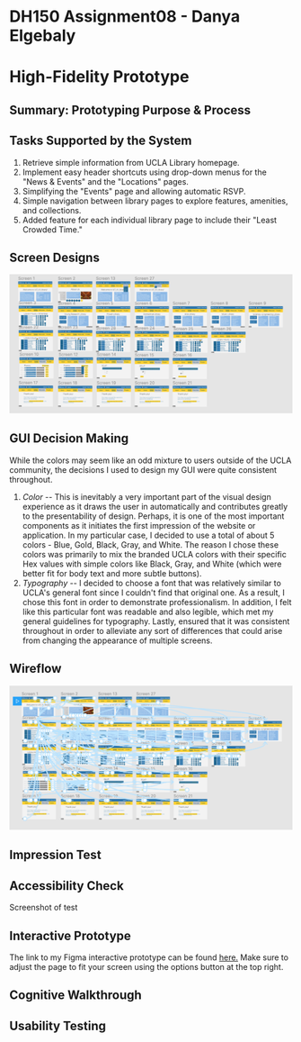 # DH150 Assignment08 - Danya Elgebaly
# High-Fidelity Prototype

## Summary: Prototyping Purpose & Process

## Tasks Supported by the System

1) Retrieve simple information from UCLA Library homepage. 
2) Implement easy header shortcuts using drop-down menus for the "News & Events" and the "Locations" pages.
3) Simplifying the "Events" page and allowing automatic RSVP.
4) Simple navigation between library pages to explore features, amenities, and collections.
5) Added feature for each individual library page to include their "Least Crowded Time." 

## Screen Designs

![Screens](Screens.png)

## GUI Decision Making

While the colors may seem like an odd mixture to users outside of the UCLA community, the decisions I used to design my GUI were quite consistent throughout. 
1. _Color_ -- This is inevitably a very important part of the visual design experience as it draws the user in automatically and contributes greatly to the presentability of design. Perhaps, it is one of the most important components as it initiates the first impression of the website or application. In my particular case, I decided to use a total of about 5 colors - Blue, Gold, Black, Gray, and White. The reason I chose these colors was primarily to mix the branded UCLA colors with their specific Hex values with simple colors like Black, Gray, and White (which were better fit for body text and more subtle buttons).
2. _Typography_ -- I decided to choose a font that was relatively similar to UCLA's general font since I couldn't find that original one. As a result, I chose this font in order to demonstrate professionalism. In addition, I felt like this particular font was readable and also legible, which met my general guidelines for typography. Lastly, ensured that it was consistent throughout in order to alleviate any sort of differences that could arise from changing the appearance of multiple screens. 

## Wireflow

![Wireflow](Wireflow.png)

## Impression Test

## Accessibility Check

Screenshot of test

## Interactive Prototype

The link to my Figma interactive prototype can be found [here.](https://www.figma.com/proto/v4vw2G8JcrGdeDeoxqeUu5/DH-150-Prototype?node-id=2%3A1&scaling=min-zoom) Make sure to adjust the page to fit your screen using the options button at the top right.

## Cognitive Walkthrough

## Usability Testing
